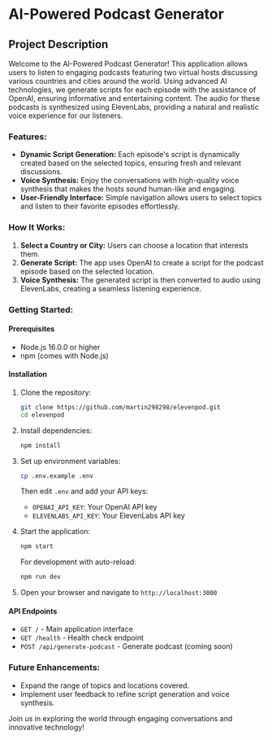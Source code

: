 # AI-Powered Podcast Generator

## Project Description

Welcome to the AI-Powered Podcast Generator! This application allows users to listen to engaging podcasts featuring two virtual hosts discussing various countries and cities around the world. Using advanced AI technologies, we generate scripts for each episode with the assistance of OpenAI, ensuring informative and entertaining content. The audio for these podcasts is synthesized using ElevenLabs, providing a natural and realistic voice experience for our listeners.

### Features:
- **Dynamic Script Generation:** Each episode's script is dynamically created based on the selected topics, ensuring fresh and relevant discussions.
- **Voice Synthesis:** Enjoy the conversations with high-quality voice synthesis that makes the hosts sound human-like and engaging.
- **User-Friendly Interface:** Simple navigation allows users to select topics and listen to their favorite episodes effortlessly.

### How It Works:
1. **Select a Country or City:** Users can choose a location that interests them.
2. **Generate Script:** The app uses OpenAI to create a script for the podcast episode based on the selected location.
3. **Voice Synthesis:** The generated script is then converted to audio using ElevenLabs, creating a seamless listening experience.

### Getting Started:

#### Prerequisites
- Node.js 16.0.0 or higher
- npm (comes with Node.js)

#### Installation
1. Clone the repository:
   ```bash
   git clone https://github.com/martin298298/elevenpod.git
   cd elevenpod
   ```

2. Install dependencies:
   ```bash
   npm install
   ```

3. Set up environment variables:
   ```bash
   cp .env.example .env
   ```
   Then edit `.env` and add your API keys:
   - `OPENAI_API_KEY`: Your OpenAI API key
   - `ELEVENLABS_API_KEY`: Your ElevenLabs API key

4. Start the application:
   ```bash
   npm start
   ```
   
   For development with auto-reload:
   ```bash
   npm run dev
   ```

5. Open your browser and navigate to `http://localhost:3000`

#### API Endpoints
- `GET /` - Main application interface
- `GET /health` - Health check endpoint
- `POST /api/generate-podcast` - Generate podcast (coming soon)

### Future Enhancements:
- Expand the range of topics and locations covered.
- Implement user feedback to refine script generation and voice synthesis.

Join us in exploring the world through engaging conversations and innovative technology!